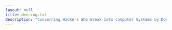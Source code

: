 ```yaml
---
layout: null
title: denning.txt
description: "Concerning Hackers Who Break into Computer Systems by Dorothy E. Denning of Digital Equipment Corp (October, 1990)"
---
```

